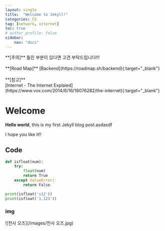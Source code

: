 ```yaml
---
layout: single
title:  "Welcome to Jekyll!"
categories: CS
tag: [network, internet]
toc: true
# author_profile: false
sidebar:
    nav: "docs"
---
```


<div class="notice--primary" markdown="1">
**[주의]** 틀린 부분이 있다면 고견 부탁드립니다!!! <br><br>
**[Road Map]** [Backend](https://roadmap.sh/backend){:target="_blank"} <br><br>
**[참고]** <br>
[Internet - The Internet Explaied](https://www.vox.com/2014/6/16/18076282/the-internet){:target="_blank"} <br>

</div>

# Welcome

**Hello world**, this is my first Jekyll blog post.asdasdf

I hope you like it!!

## Code
```python
def isfloat(num):
    try:
        float(num)
        return True
    except ValueError:
        return False

print(isfloat('s12'))
print(isfloat('1.123'))
```

### img
![천사 오즈](/images/천사 오즈.jpg)